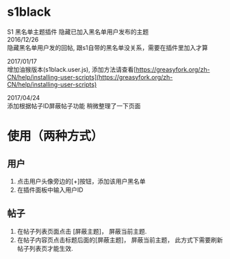 # s1black
S1 黑名单主题插件
隐藏已加入黑名单用户发布的主题  
2016/12/26  
 隐藏黑名单用户发的回帖, 跟s1自带的黑名单没关系，需要在插件里加入才算

2017/01/17  
 增加油猴版本(s1black.user.js), 添加方法请查看[https://greasyfork.org/zh-CN/help/installing-user-scripts](https://greasyfork.org/zh-CN/help/installing-user-scripts)

2017/04/24  
 添加根据帖子ID屏蔽帖子功能
 稍微整理了一下页面

# 使用（两种方式）
## 用户
1. 点击用户头像旁边的[+]按钮，添加该用户黑名单  
2. 在插件面板中输入用户ID  

## 帖子
1. 在帖子列表页面点击 [屏蔽主题]， 屏蔽当前主题.  
2. 在帖子内容页点击标题后面的[屏蔽主题]， 屏蔽当前主题， 此方式下需要刷新帖子列表页才能生效.